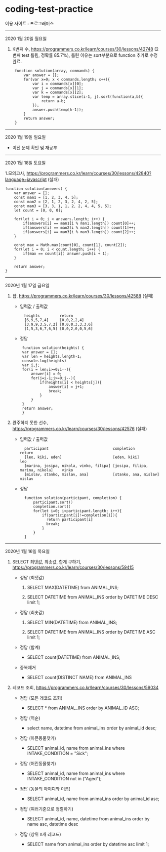 # coding-test-practice

이용 사이트 : 프로그래머스

----------------------------

2020 1월 20일 월요일

1. K번째 수, https://programmers.co.kr/learn/courses/30/lessons/42748 (2번째 test 틀림, 정확률 85.7%), 틀린 이유는 sort부분으로 function 추가로 수정완료.

        function solution(array, commands) {
            var answer = [];
            for(var x=0; x < commands.length; x++){
                var i = commands[x][0];
                var j = commands[x][1];
                var k = commands[x][2];
                var temp = array.slice(i-1, j).sort(function(a,b){
                    return a-b;
                });
                answer.push(temp[k-1]);
            }
            return answer;
        }

----------------------------

2020 1월 19일 일요일

- 이전 문제 확인 및 재공부

----------------------------

2020 1월 18일 토요일

1.모의고사, https://programmers.co.kr/learn/courses/30/lessons/42840?language=javascript (실패)

    function solution(answers) {
        var answer = [];
        const man1 = [1, 2, 3, 4, 5];
        const man2 = [2, 1, 2, 3, 2, 4, 2, 5];
        const man3 = [3, 3, 1, 1, 2, 2, 4, 4, 5, 5];
        let count = [0, 0, 0];

        for(let i = 0; i < answers.length; i++) {
            if(answers[i] == man1[i % man1.length]) count[0]++;
            if(answers[i] == man2[i % man2.length]) count[1]++;
            if(answers[i] == man3[i % man3.length]) count[2]++;
        }

        const max = Math.max(count[0], count[1], count[2]);
        for(let i = 0; i < count.length; i++) {
            if(max == count[i]) answer.push(i + 1);
        }

        return answer;
    }

----------------------------

2020년 1월 17일 금요일

1. 탑, https://programmers.co.kr/learn/courses/30/lessons/42588 (실패)

    - 입력값 / 출력값
        
            heights	        return
            [6,9,5,7,4]	    [0,0,2,2,4]
            [3,9,9,3,5,7,2]	[0,0,0,3,3,3,6]
            [1,5,3,6,7,6,5]	[0,0,2,0,0,5,6]
            
     - 정답
     
            function solution(heights) {
            var answer = [];
            var len = heights.length-1;
            console.log(heights)
            var i,j;
            for(i = len;i>=0;i--){
                answer[i] = 0;
                for(j=i-1;j>=0;j--){
                    if(heights[i] < heights[j]){
                        answer[i] = j+1;
                        break;
                    }
                }
            }
            return answer;
            }
            
 2. 완주하지 못한 선수, https://programmers.co.kr/learn/courses/30/lessons/42576 (실패)
 
    - 입력값 / 출력값
    
            participant	                            completion	                        return
            [leo, kiki, eden]	                    [eden, kiki]	                    leo
            [marina, josipa, nikola, vinko, filipa]	[josipa, filipa, marina, nikola]	vinko
            [mislav, stanko, mislav, ana]	        [stanko, ana, mislav]	            mislav
    
    - 정답
    
            function solution(participant, completion) {
                participant.sort()
                completion.sort()
                for(let i=0; i<participant.length; i++){
                    if(participant[i]!=completion[i]){
                      return participant[i]
                      break;
                    }
                }
            }

------------------------

2020년 1월 16일 목요일

1. SELECT 최댓값, 최솟값, 합계 구하기, https://programmers.co.kr/learn/courses/30/lessons/59415

    - 정답 (최댓값)
    
        1) SELECT MAX(DATETIME) from ANIMAL_INS;
    
        2) SELECT DATETIME from ANIMAL_INS order by DATETIME DESC limit 1;
    
    - 정답 (최솟값)
    
        1) SELECT MIN(DATETIME) from ANIMAL_INS;
    
        2) SELECT DATETIME from ANIMAL_INS order by DATETIME ASC limit 1;
    
    - 정답 (합계)
    
        - SELECT count(DATETIME) from ANIMAL_INS;
    
    - 중복제거
    
        - SELECT count(DISTINCT NAME) from ANIMAL_INS
    
2. 레코드 조회, https://programmers.co.kr/learn/courses/30/lessons/59034

    - 정답 (모든 레코드 조회)
    
        - SELECT * from ANIMAL_INS order by ANIMAL_ID ASC;
    
    - 정답 (역순)
    
        - select name, datetime from animal_ins order by animal_id desc;
    
    - 정답 (아픈동물찾기)
    
        - SELECT animal_id, name from animal_ins where INTAKE_CONDITION = "Sick";
    
    - 정답 (어린동물찾기)
    
        - SELECT animal_id, name from animal_ins where INTAKE_CONDITION not in ("Aged");
    
    - 정답 (동물의 아이디와 이름)
    
        - SELECT animal_id, name from animal_ins order by animal_id asc;
    
    - 정답 (여러기준으로 정렬하기)
    
        - SELECT animal_id, name, datetime from animal_ins order by name asc, datetime desc
    
    - 정답 (상위 n개 레코드)
    
        - SELECT name from animal_ins order by datetime asc limit 1;
